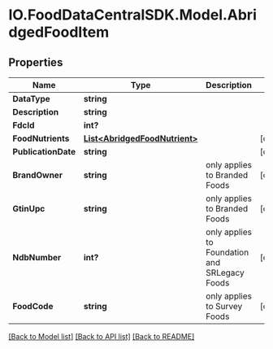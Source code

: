 # IO.FoodDataCentralSDK.Model.AbridgedFoodItem
## Properties

Name | Type | Description | Notes
------------ | ------------- | ------------- | -------------
**DataType** | **string** |  | 
**Description** | **string** |  | 
**FdcId** | **int?** |  | 
**FoodNutrients** | [**List&lt;AbridgedFoodNutrient&gt;**](AbridgedFoodNutrient.md) |  | [optional] 
**PublicationDate** | **string** |  | [optional] 
**BrandOwner** | **string** | only applies to Branded Foods | [optional] 
**GtinUpc** | **string** | only applies to Branded Foods | [optional] 
**NdbNumber** | **int?** | only applies to Foundation and SRLegacy Foods | [optional] 
**FoodCode** | **string** | only applies to Survey Foods | [optional] 

[[Back to Model list]](../README.md#documentation-for-models) [[Back to API list]](../README.md#documentation-for-api-endpoints) [[Back to README]](../README.md)

